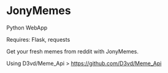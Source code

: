 # JonyMemes

Python WebApp

Requires: Flask, requests

Get your fresh memes from reddit with JonyMemes.

Using  D3vd/Meme_Api > https://github.com/D3vd/Meme_Api
